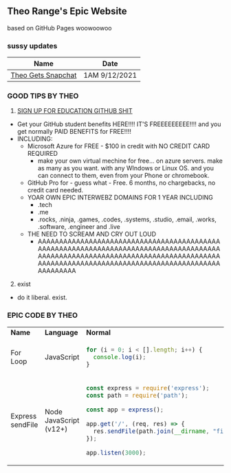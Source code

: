 ## Theo Range's Epic Website

based on GitHub Pages woowoowoo

### sussy updates

Name | Date
------------ | -------------
[Theo Gets Snapchat](https://theorangeexists.me/updates/snapchat) | 1AM 9/12/2021

### GOOD TIPS BY THEO

1. [SIGN UP FOR EDUCATION GITHUB SHIT](https://education.github.com/discount_requests/student_application)
- Get your GitHub student benefits HERE!!!! IT'S FREEEEEEEEE!!!! and you get normally PAID BENEFITS for FREE!!!!
- INCLUDING:
  - Microsoft Azure for FREE - $100 in credit with NO CREDIT CARD REQUIRED
    - make your own virtual mechine for free... on azure servers. make as many as you want. with any WIndows or Linux OS. and you can connect to them, even from your Phone or chromebook.
  - GitHub Pro for - guess what - Free. 6 months, no chargebacks, no credit card needed.
  - YOAR OWN EPIC INTERWEBZ DOMAINS FOR 1 YEAR INCLUDING
    - .tech
    - .me
    - .rocks, .ninja, .games, .codes, .systems, .studio, .email, .works, .software, .engineer and .live
  - THE NEED TO SCREAM AND CRY OUT LOUD
    - AAAAAAAAAAAAAAAAAAAAAAAAAAAAAAAAAAAAAAAAAAAAAAAAAAAAAAAAAAAAAAAAAAAAAAAAAAAAAAAAAAAAAAAAAAAAAAAAAAAAAAAAAAAAAAAAAAAAAAAAAAAAAAAAAAAAAAAAAAAAAAAAAAAAAAAAAAAAAAAAAAAAAAAAAAAAAAAAAAAAA

2. exist
- do it liberal. exist.

### EPIC CODE BY THEO
<table>
<tr>
<td> <b>Name</b> </td> <td> <b>Language</b> </td> <td> <b>Normal</b> </td> <td> <b>Minified</b> </td> 
</tr>
<tr>
<td> For Loop </td>
<td> JavaScript </td>
<td>

```js
for (i = 0; i < [].length; i++) {
  console.log(i);
}
```

</td>
<td>

```js
for(i=0;i<[].length;i++)console.log(i);
```

</td>
</tr>
<tr>
<td> Express sendFile </td>
<td> Node JavaScript (v12+) </td>
<td>

```js
const express = require('express');
const path = require('path');

const app = express();

app.get('/', (req, res) => {
  res.sendFile(path.join(__dirname, "files/index.html"))
});

app.listen(3000);
```

</td>
<td>

```js
const express=require("express"),path=require("path"),app=express();app.get("/",(e,p)=>{p.sendFile(path.join(__dirname,"files/index.html"))}),app.listen(3e3);
```

</td>
</tr>
</table>
